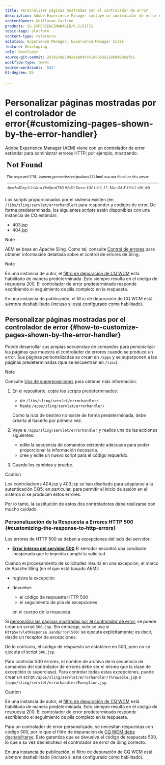 ```yaml
---
title: Personalizar páginas mostradas por el controlador de error
description: Adobe Experience Manager incluye un controlador de error estándar para administrar errores HTTP.
contentOwner: Guillaume Carlino
products: SG_EXPERIENCEMANAGER/6.5/SITES
topic-tags: platform
content-type: reference
solution: Experience Manager, Experience Manager Sites
feature: Developing
role: Developer
source-git-commit: 29391c8e3042a8a04c64165663a228bb4886afb5
workflow-type: tm+mt
source-wordcount: '525'
ht-degree: 0%

---
```


# Personalizar páginas mostradas por el controlador de error{#customizing-pages-shown-by-the-error-handler}

Adobe Experience Manager (AEM) viene con un controlador de error estándar para administrar errores HTTP; por ejemplo, mostrando:

![chlimage_1-67](assets/chlimage_1-67a.png)

Los scripts proporcionados por el sistema existen (en `/libs/sling/servlet/errorhandler`) para responder a códigos de error. De forma predeterminada, los siguientes scripts están disponibles con una instancia de CQ estándar:

* 403.jsp
* 404.jsp

>[!NOTE]
>
>AEM se basa en Apache Sling. Como tal, consulte [Control de errores](https://sling.apache.org/documentation/the-sling-engine/errorhandling.html) para obtener información detallada sobre el control de errores de Sling.

>[!NOTE]
>
>En una instancia de autor, el [filtro de depuración de CQ WCM](/help/sites-deploying/osgi-configuration-settings.md) está habilitado de manera predeterminada. Esto siempre resulta en el código de respuesta 200. El controlador de error predeterminado responde escribiendo el seguimiento de pila completo en la respuesta.
>
>En una instancia de publicación, el filtro de depuración de CQ WCM está *siempre* deshabilitado (incluso si está configurado como habilitado).

## Personalizar páginas mostradas por el controlador de error {#how-to-customize-pages-shown-by-the-error-handler}

Puede desarrollar sus propias secuencias de comandos para personalizar las páginas que muestra el controlador de errores cuando se produce un error. Sus páginas personalizadas se crean en `/apps` y se superponen a las páginas predeterminadas (que se encuentran en `/libs`).

>[!NOTE]
>
>Consulte [Uso de superposiciones](/help/sites-developing/overlays.md) para obtener más información.

1. En el repositorio, copie los scripts predeterminados:

   * de `/libs/sling/servlet/errorhandler/`
   * hasta `/apps/sling/servlet/errorhandler/`

   Como la ruta de destino no existe de forma predeterminada, debe crearla al hacerlo por primera vez.

1. Vaya a `/apps/sling/servlet/errorhandler` y realice una de las acciones siguientes:

   * edite la secuencia de comandos existente adecuada para poder proporcionar la información necesaria.
   * cree y edite un nuevo script para el código requerido.

1. Guarde los cambios y pruebe.

>[!CAUTION]
>
>Los controladores 404.jsp y 403.jsp se han diseñado para adaptarse a la autenticación CQ5; en particular, para permitir el inicio de sesión en el sistema si se producen estos errores.
>
>Por lo tanto, la sustitución de estos dos controladores debe realizarse con mucho cuidado.

### Personalización de la Respuesta a Errores HTTP 500 {#customizing-the-response-to-http-errors}

Los errores de HTTP 500 se deben a excepciones del lado del servidor.

* **[Error interno del servidor 500](https://www.w3.org/Protocols/rfc2616/rfc2616-sec10.html)**
El servidor encontró una condición inesperada que le impedía cumplir la solicitud.

Cuando el procesamiento de solicitudes resulta en una excepción, el marco de Apache Sling (en el que está basado AEM):

* registra la excepción
* devuelve:

   * el código de respuesta HTTP 500
   * el seguimiento de pila de excepciones

  en el cuerpo de la respuesta.

Si [personaliza las páginas mostradas por el controlador de error](#how-to-customize-pages-shown-by-the-error-handler), se puede crear un script `500.jsp`. Sin embargo, solo se usa si `HttpServletResponse.sendError(500)` se ejecuta explícitamente; es decir, desde un receptor de excepciones.

De lo contrario, el código de respuesta se establece en 500, pero no se ejecuta el script `500.jsp`.

Para controlar 500 errores, el nombre de archivo de la secuencia de comandos del controlador de errores debe ser el mismo que la clase de excepción (o superclase). Para controlar todas estas excepciones, puede crear un script `/apps/sling/servlet/errorhandler/Throwable.js`p o `/apps/sling/servlet/errorhandler/Exception.jsp`.

>[!CAUTION]
>
>En una instancia de autor, el [filtro de depuración de CQ WCM](/help/sites-deploying/osgi-configuration-settings.md) está habilitado de manera predeterminada. Esto siempre resulta en el código de respuesta 200. El controlador de error predeterminado responde escribiendo el seguimiento de pila completo en la respuesta.
>
>Para un controlador de error personalizado, se necesitan respuestas con código 500, por lo que el filtro de depuración de [CQ WCM debe deshabilitarse](/help/sites-deploying/osgi-configuration-settings.md). Esto garantiza que se devuelva el código de respuesta 500, lo que a su vez déclencheur el controlador de error de Sling correcto.
>
>En una instancia de publicación, el filtro de depuración de CQ WCM está *siempre* deshabilitado (incluso si está configurado como habilitado).
